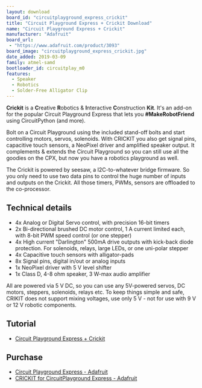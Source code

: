 ```yaml
---
layout: download
board_id: "circuitplayground_express_crickit"
title: "Circuit Playground Express + Crickit Download"
name: "Circuit Playground Express + Crickit"
manufacturer: "Adafruit"
board_url:
 - "https://www.adafruit.com/product/3093"
board_image: "circuitplayground_express_crickit.jpg"
date_added: 2019-03-09
family: atmel-samd
bootloader_id: circuitplay_m0
features:
  - Speaker
  - Robotics
  - Solder-Free Alligator Clip
---
```


**Crickit** is a **C**reative **R**obotics & **I**nteractive **C**onstruction **Kit**. It's an add-on for the popular Circuit Playground Express that lets you **#MakeRobotFriend** using CircuitPython (and more).

Bolt on a Circuit Playground using the included stand-off bolts and start controlling motors, servos, solenoids. With CRICKIT you also get signal pins, capacitive touch sensors, a NeoPixel driver and amplified speaker output. It complements & extends the Circuit Playground so you can still use all the goodies on the CPX, but now you have a robotics playground as well.

The Crickit is powered by seesaw, a I2C-to-whatever bridge firmware. So you only need to use two data pins to control the huge number of inputs and outputs on the Crickit. All those timers, PWMs, sensors are offloaded to the co-processor.

## Technical details

* 4x Analog or Digital Servo control, with precision 16-bit timers
* 2x Bi-directional brushed DC motor control, 1 A current limited each, with 8-bit PWM speed control (or one stepper)
* 4x High current "Darlington" 500mA drive outputs with kick-back diode protection. For solenoids, relays, large LEDs, or one uni-polar stepper
* 4x Capacitive touch sensors with alligator-pads
* 8x Signal pins, digital in/out or analog inputs
* 1x NeoPixel driver with 5 V level shifter
* 1x Class D, 4-8 ohm speaker, 3 W-max audio amplifier

All are powered via 5 V DC, so you can use any 5V-powered servos, DC motors, steppers, solenoids, relays etc. To keep things simple and safe, CRIKIT does not support mixing voltages, use only 5 V - not for use with 9 V or 12 V robotic components.

## Tutorial

- [Circuit Playground Express + Crickit](https://learn.adafruit.com/adafruit-crickit-creative-robotic-interactive-construction-kit)

## Purchase

* [Circuit Playground Express - Adafruit](https://www.adafruit.com/product/3333)
* [CRICKIT for CircuitPlayground Express - Adafruit](https://www.adafruit.com/product/3093)
